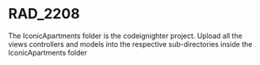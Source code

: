 # RAD_2208

The IconicApartments folder is the codeignighter project. Upload all the views controllers and models into the respective sub-directories inside the IconicApartments folder
